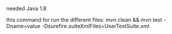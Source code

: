 needed Java 1.8

this command for run the different files: mvn clean && mvn test -Dname=value -Dsurefire.suiteXmlFiles=UserTestSuite.xml 